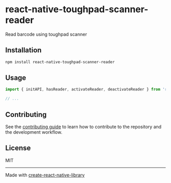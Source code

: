 # react-native-toughpad-scanner-reader

Read barcode using toughpad scanner

## Installation

```sh
npm install react-native-toughpad-scanner-reader
```

## Usage

```js
import { initAPI, hasReader, activateReader, deactivateReader } from 'react-native-toughpad-scanner-reader';

// ...


```

## Contributing

See the [contributing guide](CONTRIBUTING.md) to learn how to contribute to the repository and the development workflow.

## License

MIT

---

Made with [create-react-native-library](https://github.com/callstack/react-native-builder-bob)
